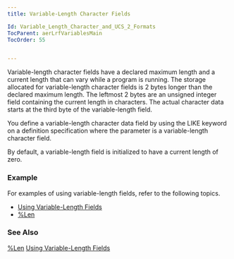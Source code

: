 ```yaml
---
title: Variable-Length Character Fields

Id: Variable_Length_Character_and_UCS_2_Formats
TocParent: aerLrfVariablesMain
TocOrder: 55


---
```


Variable-length character fields have a declared maximum length and a current length that can vary while a program is running. The storage allocated for variable-length character fields is 2 bytes longer than the declared maximum length. The leftmost 2 bytes are an unsigned integer field containing the current length in characters. The actual character data starts at the third byte of the variable-length field. 

You define a variable-length character data field by using the LIKE keyword on a definition specification where the parameter is a variable-length character field. 

By default, a variable-length field is initialized to have a current length of zero. 

### Example
For examples of using variable-length fields, refer to the following topics. 

- [Using Variable-Length Fields](Using_Variable_Length_Fields.html)
- [%Len](LEN_Function.html)

### See Also
[%Len](LEN_Function.html)
[Using Variable-Length Fields](Using_Variable_Length_Fields.html) 
